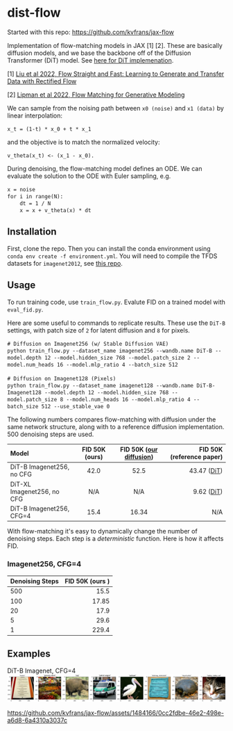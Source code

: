 # dist-flow

Started with this repo: https://github.com/kvfrans/jax-flow


Implementation of flow-matching models in JAX [1] [2]. These are basically diffusion models, and we base the backbone off of the Diffusion Transformer (DiT) model. See [here for DiT implemenation](https://github.com/kvfrans/jax-diffusion-transformer).

[1] [Liu et al 2022, Flow Straight and Fast: Learning to Generate and Transfer Data with Rectified Flow](https://arxiv.org/abs/2209.03003)

[2] [Lipman et al 2022, Flow Matching for Generative Modeling](https://arxiv.org/abs/2210.02747)

We can sample from the noising path between `x0 (noise)` and `x1 (data)` by linear interpolation:
```
x_t = (1-t) * x_0 + t * x_1
```
and the objective is to match the normalized velocity:
```
v_theta(x_t) <- (x_1 - x_0).
```
During denoising, the flow-matching model defines an ODE. We can evaluate the solution to the ODE with Euler sampling, e.g. 
```
x = noise
for i in range(N):
    dt = 1 / N
    x = x + v_theta(x) * dt
```

## Installation
First, clone the repo. Then you can install the conda environment using `conda env create -f environment.yml`. You will need to compile the TFDS datasets for `imagenet2012`, see [this repo](https://github.com/kvfrans/tfds_builders).

## Usage
To run training code, use `train_flow.py`. Evalute FID on a trained model with `eval_fid.py`.

Here are some useful to commands to replicate results. These use the `DiT-B` settings, with patch size of `2` for latent diffusion and `8` for pixels.
```
# Diffusion on Imagenet256 (w/ Stable Diffusion VAE)
python train_flow.py --dataset_name imagenet256 --wandb.name DiT-B --model.depth 12 --model.hidden_size 768 --model.patch_size 2 --model.num_heads 16 --model.mlp_ratio 4 --batch_size 512

# Diffusion on Imagenet128 (Pixels)
python train_flow.py --dataset_name imagenet128 --wandb.name DiT-B-Imagenet128 --model.depth 12 --model.hidden_size 768 --model.patch_size 8 --model.num_heads 16 --model.mlp_ratio 4 --batch_size 512 --use_stable_vae 0
```



The following numbers compares flow-matching with diffusion under the same network structure, along with to a reference diffusion implementation. 500 denoising steps are used.

| Model                          |FID 50K (ours)| FID 50K ([our diffusion](https://github.com/kvfrans/jax-diffusion-transformer)) | FID 50K (reference paper) |
| :----------------------------- | :------: | :-------: | -------: |
| DiT-B Imagenet256, no CFG      |     42.0     |   52.5   | 43.47  ([DiT](https://arxiv.org/pdf/2212.09748))|
| DiT-XL Imagenet256, no CFG     |     N/A     |    N/A   | 9.62  ([DiT](https://arxiv.org/pdf/2212.09748))|
| DiT-B Imagenet256, CFG=4       |  15.4    |   16.34   | N/A          |



With flow-matching it's easy to dynamically change the number of denoising steps. Each step is a *deterministic* function. Here is how it affects FID.
### Imagenet256, CFG=4
| Denoising Steps  |FID 50K (ours )
| :----------------| ------: |
| 500              |   15.5   |
| 100              |   17.85  |
| 20               |   17.9   |
| 5                |   29.6   |
| 1                |   229.4  |


## Examples

DiT-B Imagenet, CFG=4
![](data/example_imagenet.jpg)


https://github.com/kvfrans/jax-flow/assets/1484166/0cc2fdbe-46e2-498e-a6d8-6a4310a3037c

